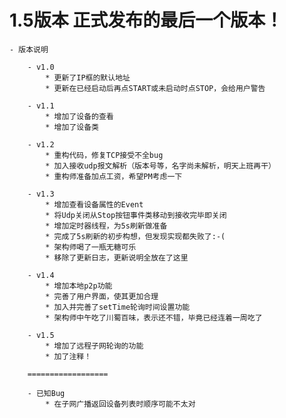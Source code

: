 # 1.5版本 正式发布的最后一个版本！ #
	- 版本说明

		- v1.0
			* 更新了IP框的默认地址
			* 更新在已经启动后再点START或未启动时点STOP，会给用户警告

		- v1.1
			* 增加了设备的查看
			* 增加了设备类
		
		- v1.2
			* 重构代码，修复TCP接受不全bug
			* 加入接收udp报文解析（版本号等，名字尚未解析，明天上班再干）
			* 重构师准备加点工资，希望PM考虑一下

		- v1.3
			* 增加查看设备属性的Event
			* 将Udp关闭从Stop按钮事件类移动到接收完毕即关闭
			* 增加定时器线程，为5s刷新做准备
			* 完成了5s刷新的初步构想，但发现实现都失败了:-(
			* 架构师喝了一瓶无糖可乐
			* 移除了更新日志，更新说明全放在了这里
			
		- v1.4
			* 增加本地p2p功能
			* 完善了用户界面，使其更加合理
			* 加入并完善了setTime轮询时间设置功能
			* 架构师中午吃了川蜀百味，表示还不错，毕竟已经连着一周吃了

		- v1.5
			* 增加了远程子网轮询的功能
			* 加了注释！
			
		==================

		- 已知Bug
			* 在子网广播返回设备列表时顺序可能不太对